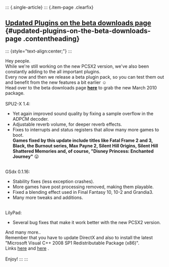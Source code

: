 ::: {.single-article}
::: {.item-page .clearfix}
## [Updated Plugins on the beta downloads page](/111-updated-plugins-on-the-beta-downloads-page.html) {#updated-plugins-on-the-beta-downloads-page .contentheading}

::: {style="text-align:center;"}
:::

Hey people.\
While we\'re still working on the new PCSX2 version, we\'ve also been
constantly adding to the all important plugins.\
Every now and then we release a beta plugin pack, so you can test them
out and benefit from the new features a bit earlier
☺️\
Head over to the beta downloads page
[**here**](/download/viewcategory/35-pcsx2-v0-9-7-beta.html) to grab the
new March 2010 package.\
\
SPU2-X 1.4:

-   Yet again improved sound quality by fixing a sample overflow in the
    ADPCM decoder.
-   Adjustable reverb volume, for deeper reverb effects.
-   Fixes to interrupts and status registers that allow many more games
    to boot.\
    **Games fixed by this update include titles like Fatal Frame 2 and
    3, Black, the Burnout series, Max Payne 2, Silent Hill 0rigins,
    Silent Hill Shattered Memories and, of course, \"Disney Princess:
    Enchanted Journey\"**
    😛

\
GSdx 0.1.16:

-   Stability fixes (less exception crashes).
-   More games have post processing removed, making them playable.
-   Fixed a blending effect used in Final Fantasy 10, 10-2 and Grandia3.
-   Many more tweaks and additions.

\
LilyPad:

-   Several bug fixes that make it work better with the new PCSX2
    version.

And many more..\
Remember that you have to update DirectX and also to install the latest\
\"Microsoft Visual C++ 2008 SP1 Redistributable Package (x86)\".\
Links
[here](http://www.microsoft.com/en-us/download/details.aspx?id=5582) and
[here](http://www.microsoft.com/en-us/download/details.aspx?id=35) .\
\
Enjoy!
:::
:::
